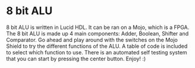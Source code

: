# 8 bit ALU

8 bit ALU is written in Lucid HDL. It can be ran on a Mojo, which is a FPGA. 
The 8 bit ALU is made up 4 main components: Adder, Boolean, Shifter and Comparator.
Go ahead and play around with the switches on the Mojo Shield to try the different functions of the ALU.
A table of code is included to select which function to use.
There is an automated self testing system that you can start by pressing the center button.
Enjoy! :)